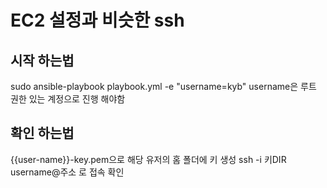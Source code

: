 # EC2 설정과 비슷한 ssh

## 시작 하는법

sudo ansible-playbook playbook.yml -e "username=kyb"
username은 루트 권한 있는 계정으로 진행 해야함

## 확인 하는법

{{user-name}}-key.pem으로 해당 유저의 홈 폴더에 키 생성
ssh -i 키DIR username@주소 로 접속 확인
